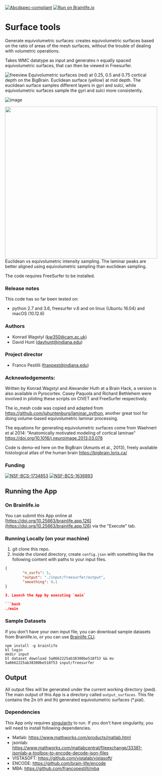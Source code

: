 [![Abcdspec-compliant](https://img.shields.io/badge/ABCD_Spec-v1.1-green.svg)](https://github.com/brain-life/abcd-spec)
[![Run on Brainlife.io](https://img.shields.io/badge/Brainlife-bl.app.1-blue.svg)](https://doi.org/10.25663/bl.app.1)

# Surface tools

Generate equivolumetric surfaces: creates equivolumetric surfaces based on the ratio of areas of the mesh surfaces, without the trouble of dealing with volumetric operations.

Takes WMC datatype as input and generates n equally spaced equivolumetric surfaces, that can then be viewed in Freesurfer.

![freeview](https://raw.githubusercontent.com/kwagstyl/surface_tools/master/equivolumetric_surfaces/images/equi_euclid_surfaces.png)
Equivolumetric surfaces (red) at 0.25, 0.5 and 0.75 cortical depth on the BigBrain. Euclidean surface (yellow) at mid depth. The euclidean surface samples different layers in gyri and sulci, while equivolumetric surfaces sample the gyri and sulci more consistently.


![image](https://www.researchgate.net/publication/326099396/figure/fig4/AS:643635901104129@1530466165620/Layer-depth-and-morphology-a-Layer-IV-percentage-depth-was-strongly-predicted-by-mean.png)

<img src="https://github.com/kwagstyl/surface_tools/blob/master/equivolumetric_surfaces/images/intensity_profiles_euclid_equi.svg" width="500">
Euclidean vs equivolumetric intensity sampling. The laminar peaks are better aligned using equivolumetric sampling than euclidean sampling.

The code requires FreeSurfer to be installed.

### Release notes
This code has so far been tested on:
- python 2.7 and 3.6, freesurfer v.6 and on linux (Ubuntu 16.04) and macOS (10.12.6)

### Authors
- Konrad Wagstyl (kw350@cam.ac.uk)
- David Hunt (davhunt@indiana.edu)

### Project director
- Franco Pestilli (franpest@indiana.edu)

### Acknowledgements:
Written by Konrad Wagstyl and Alexander Huth at a Brain Hack, a version is also available in Pyrocortex.
Casey Paquola and Richard Bethlehem were involved in piloting these scripts on CIVET and FreeSurfer respectively.

The io_mesh code was copied and adapted from https://github.com/juhuntenburg/laminar_python, another great tool for doing volume-based equivolumetric laminar processing.

The equations for generating equivolumetric surfaces come from Waehnert et al 2014: "Anatomically motivated modeling of cortical laminae" https://doi.org/10.1016/j.neuroimage.2013.03.078

Code is demo-ed here on the BigBrain (Amunts et al., 2013), freely available histological atlas of the human brain https://bigbrain.loris.ca/

### Funding 
[![NSF-BCS-1734853](https://img.shields.io/badge/NSF_BCS-1734853-blue.svg)](https://nsf.gov/awardsearch/showAward?AWD_ID=1734853)
[![NSF-BCS-1636893](https://img.shields.io/badge/NSF_BCS-1636893-blue.svg)](https://nsf.gov/awardsearch/showAward?AWD_ID=1636893)

## Running the App 

### On Brainlife.io

You can submit this App online at [https://doi.org/10.25663/brainlife.app.126](https://doi.org/10.25663/brainlife.app.126) via the "Execute" tab.

### Running Locally (on your machine)

1. git clone this repo.
2. Inside the cloned directory, create `config.json` with something like the following content with paths to your input files.

```json
{
        "n_surfs": 5,
        "output": "./input/freesurfer/output",
        "smoothing": 0.1
}

3. Launch the App by executing `main`

```bash
./main
```

### Sample Datasets

If you don't have your own input file, you can download sample datasets from Brainlife.io, or you can use [Brainlife CLI](https://github.com/brain-life/cli).

```
npm install -g brainlife
bl login
mkdir input
bl dataset download 5a0662225ab38300be518f53 && mv 5a0662225ab38300be518f53 input/freesurfer
```

## Output

All output files will be generated under the current working directory (pwd). The main output of this App is a directory called `output_surfaces`. This file contains the 2n (rh and lh) generated equivolumetric surfaces (*.pial).

### Dependencies

This App only requires [singularity](https://www.sylabs.io/singularity/) to run. If you don't have singularity, you will need to install following dependencies.  

  - Matlab: https://www.mathworks.com/products/matlab.html
  - jsonlab: https://www.mathworks.com/matlabcentral/fileexchange/33381-jsonlab-a-toolbox-to-encode-decode-json-files
  - VISTASOFT: https://github.com/vistalab/vistasoft/
  - ENCODE: https://github.com/brain-life/encode
  - MBA: https://github.com/francopestilli/mba
